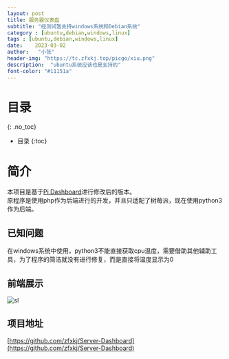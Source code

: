 ```yaml
---
layout: post
title: 服务器仪表盘
subtitle: "经测试暂支持windows系统和Debian系统"
category : [ubuntu,debian,windows,linux]
tags : [ubuntu,debian,windows,linux]
date:    2023-03-02
author:   "小张"
header-img: "https://tc.zfxkj.top/picgo/xiu.png"
description:  "ubuntu系统应该也是支持的"
font-color: "#11151a"
---
```


# 目录
{: .no_toc}

* 目录
{:toc}

# 简介
本项目是基于[Pi Dashboard](https://github.com/nxez/pi-dashboard)进行修改后的版本。  
原程序是使用php作为后端进行的开发，并且只适配了树莓派，现在使用python3作为后端。  

## 已知问题
在windows系统中使用，python3不能直接获取cpu温度，需要借助其他辅助工具，为了程序的简洁就没有进行修复，而是直接将温度显示为0  

## 前端展示
![sl](https://tc.zfxkj.top/picgo/sl.png)

## 项目地址
[https://github.com/zfxkj/Server-Dashboard](https://github.com/zfxkj/Server-Dashboard)